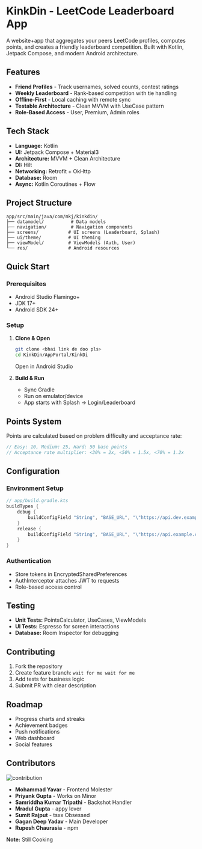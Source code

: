 # KinkDin - LeetCode Leaderboard App

A website+app that aggregates your peers LeetCode profiles, computes points, and creates a friendly leaderboard competition. Built with Kotlin, Jetpack Compose, and modern Android architecture.

## Features

- **Friend Profiles** - Track usernames, solved counts, contest ratings
- **Weekly Leaderboard** - Rank-based competition with tie handling
- **Offline-First** - Local caching with remote sync
- **Testable Architecture** - Clean MVVM with UseCase pattern
- **Role-Based Access** - User, Premium, Admin roles

## Tech Stack

- **Language:** Kotlin 
- **UI:** Jetpack Compose + Material3
- **Architecture:** MVVM + Clean Architecture
- **DI:** Hilt
- **Networking:** Retrofit + OkHttp
- **Database:** Room
- **Async:** Kotlin Coroutines + Flow

## Project Structure

```
app/src/main/java/com/mkj/kinkdin/
├── datamodel/          # Data models
├── navigation/         # Navigation components
├── screens/           # UI screens (Leaderboard, Splash)
├── ui/theme/          # UI theming
├── viewModel/         # ViewModels (Auth, User)
└── res/               # Android resources
```

## Quick Start

### Prerequisites
- Android Studio Flamingo+
- JDK 17+
- Android SDK 24+

### Setup
1. **Clone & Open**
   ```bash
   git clone <bhai link de doo pls>
   cd KinkDin/AppPortal/KinkDi
   ```
   Open in Android Studio

2. **Build & Run**
   - Sync Gradle
   - Run on emulator/device
   - App starts with Splash → Login/Leaderboard

## Points System

Points are calculated based on problem difficulty and acceptance rate:

```kotlin
// Easy: 10, Medium: 25, Hard: 50 base points
// Acceptance rate multiplier: <30% = 2x, <50% = 1.5x, <70% = 1.2x
```

## Configuration

### Environment Setup
```gradle
// app/build.gradle.kts
buildTypes {
    debug {
        buildConfigField "String", "BASE_URL", "\"https://api.dev.example.com/\""
    }
    release {
        buildConfigField "String", "BASE_URL", "\"https://api.example.com/\""
    }
}
```

### Authentication
- Store tokens in EncryptedSharedPreferences
- AuthInterceptor attaches JWT to requests
- Role-based access control

## Testing

- **Unit Tests:** PointsCalculator, UseCases, ViewModels
- **UI Tests:** Espresso for screen interactions
- **Database:** Room Inspector for debugging



## Contributing

1. Fork the repository
2. Create feature branch: `wait for me wait for me`
3. Add tests for business logic
4. Submit PR with clear description

## Roadmap

- Progress charts and streaks
- Achievement badges
- Push notifications
- Web dashboard
- Social features

## Contributors

![contribution](https://i.ibb.co/FN786Lw/1d6e4069-6ec1-4103-b15e-84228023edda.jpg)


- **Mohammad Yavar** - Frontend Molester 
- **Priyank Gupta** - Works on Minor
- **Samriddha Kumar Tripathi** - Backshot Handler
- **Mradul Gupta** - appy lover
- **Sumit Rajput** - tsxx Obsessed
- **Gagan Deep Yadav** - Main Developer
- **Rupesh Chaurasia** - npm


**Note:** Still Cooking 